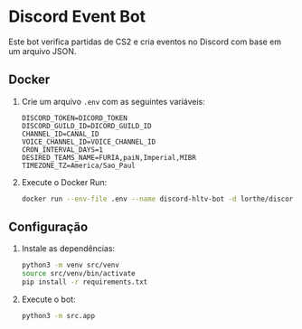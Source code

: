 
# Discord Event Bot

Este bot verifica partidas de CS2 e cria eventos no Discord com base em um arquivo JSON.

## Docker 

1. Crie um arquivo `.env` com as seguintes variáveis:
   ```
   DISCORD_TOKEN=DICORD_TOKEN
   DISCORD_GUILD_ID=DICORD_GUILD_ID
   CHANNEL_ID=CANAL_ID
   VOICE_CHANNEL_ID=VOICE_CHANNEL_ID
   CRON_INTERVAL_DAYS=1
   DESIRED_TEAMS_NAME=FURIA,paiN,Imperial,MIBR
   TIMEZONE_TZ=America/Sao_Paul
   ```

2. Execute o Docker Run:
   ```bash
   docker run --env-file .env --name discord-hltv-bot -d lorthe/discord-hltv-matches:latest
   ```

## Configuração

1. Instale as dependências:
   ```bash
   python3 -m venv src/venv
   source src/venv/bin/activate
   pip install -r requirements.txt
   ```

2. Execute o bot:
   ```bash
   python3 -m src.app
   ```
```
